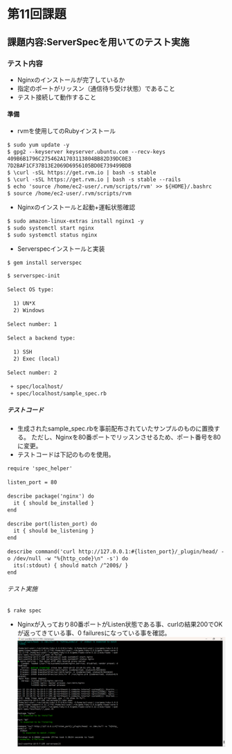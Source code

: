# 第11回課題

## 課題内容:ServerSpecを用いてのテスト実施

### テスト内容
- Nginxのインストールが完了しているか
- 指定のポートがリッスン（通信待ち受け状態）であること
- テスト接続して動作すること

#### 準備
- rvmを使用してのRubyインストール
```
$ sudo yum update -y
$ gpg2 --keyserver keyserver.ubuntu.com --recv-keys 409B6B1796C275462A1703113804BB82D39DC0E3 7D2BAF1CF37B13E2069D6956105BD0E739499BDB
$ \curl -sSL https://get.rvm.io | bash -s stable
$ \curl -sSL https://get.rvm.io | bash -s stable --rails
$ echo 'source /home/ec2-user/.rvm/scripts/rvm' >> ${HOME}/.bashrc
$ source /home/ec2-user/.rvm/scripts/rvm
```
- Nginxのインストールと起動+運転状態確認
```
$ sudo amazon-linux-extras install nginx1 -y
$ sudo systemctl start nginx
$ sudo systemctl status nginx
```
- Serverspecインストールと実装
```
$ gem install serverspec
```
```
$ serverspec-init

Select OS type:

  1) UN*X
  2) Windows

Select number: 1

Select a backend type:

  1) SSH
  2) Exec (local)

Select number: 2

 + spec/localhost/
 + spec/localhost/sample_spec.rb
```

##### テストコード
- 生成されたsample_spec.rbを事前配布されていたサンプルのものに置換する。
ただし、Nginxを80番ポートでリッスンさせるため、ポート番号を80に変更。
- テストコードは下記のものを使用。
```
require 'spec_helper'

listen_port = 80       

describe package('nginx') do
  it { should be_installed }
end

describe port(listen_port) do
  it { should be_listening }
end

describe command('curl http://127.0.0.1:#{listen_port}/_plugin/head/ -o /dev/null -w "%{http_code}\n" -s') do
  its(:stdout) { should match /^200$/ }
end
```
###### テスト実施
```
$ rake spec
```
- Nginxが入っており80番ポートがListen状態である事、curlの結果200でOKが返ってきている事、0 failuresになっている事を確認。
![ServerSpec test complete](./image/ServerSpec-test.png)

